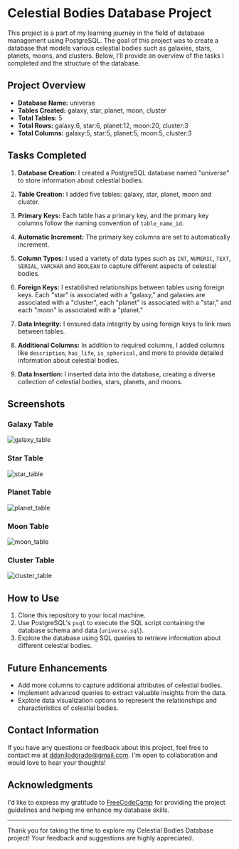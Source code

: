# Celestial Bodies Database Project

This project is a part of my learning journey in the field of database management using PostgreSQL. The goal of this project was to create a database that models various celestial bodies such as galaxies, stars, planets, moons, and clusters. Below, I'll provide an overview of the tasks I completed and the structure of the database.

## Project Overview

- **Database Name:** universe
- **Tables Created:** galaxy, star, planet, moon, cluster
- **Total Tables:** 5
- **Total Rows:** galaxy:6, star:6, planet:12, moon:20, cluster:3
- **Total Columns:** galaxy:5, star:5, planet:5, moon:5, cluster:3

## Tasks Completed

1. **Database Creation:** I created a PostgreSQL database named "universe" to store information about celestial bodies.

2. **Table Creation:** I added five tables: galaxy, star, planet, moon and cluster.

3. **Primary Keys:** Each table has a primary key, and the primary key columns follow the naming convention of `table_name_id`.

4. **Automatic Increment:** The primary key columns are set to automatically increment.

5. **Column Types:** I used a variety of data types such as `INT`, `NUMERIC`, `TEXT`, `SERIAL`, `VARCHAR` and `BOOLEAN` to capture different aspects of celestial bodies.

6. **Foreign Keys:** I established relationships between tables using foreign keys. Each "star" is associated with a "galaxy," and galaxies are associated with a "cluster", each "planet" is associated with a "star," and each "moon" is associated with a "planet."

7. **Data Integrity:** I ensured data integrity by using foreign keys to link rows between tables.

8. **Additional Columns:** In addition to required columns, I added columns like `description`, `has_life`, `is_spherical`, and more to provide detailed information about celestial bodies.

9. **Data Insertion:** I inserted data into the database, creating a diverse collection of celestial bodies, stars, planets, and moons.

## Screenshots

### Galaxy Table
![galaxy_table](https://github.com/derblitzkrieger96/celestial_body_database_freecodecamp/assets/100312715/c5c7cc23-83e7-4582-a854-d4f8303b89a2)


### Star Table
![star_table](https://github.com/derblitzkrieger96/celestial_body_database_freecodecamp/assets/100312715/53ac42d5-826d-452c-8382-e92cc3e8664a)


### Planet Table
![planet_table](https://github.com/derblitzkrieger96/celestial_body_database_freecodecamp/assets/100312715/f5219b57-d091-4b45-b737-3064f62b7290)


### Moon Table
![moon_table](https://github.com/derblitzkrieger96/celestial_body_database_freecodecamp/assets/100312715/c7531724-d264-4390-bbbb-a323c33d2e5c)


### Cluster Table
![cluster_table](https://github.com/derblitzkrieger96/celestial_body_database_freecodecamp/assets/100312715/66c07752-4950-444b-8f2b-f004ec6bea21)



## How to Use

1. Clone this repository to your local machine.
2. Use PostgreSQL's `psql` to execute the SQL script containing the database schema and data (`universe.sql`).
3. Explore the database using SQL queries to retrieve information about different celestial bodies.

## Future Enhancements

- Add more columns to capture additional attributes of celestial bodies.
- Implement advanced queries to extract valuable insights from the data.
- Explore data visualization options to represent the relationships and characteristics of celestial bodies.

## Contact Information

If you have any questions or feedback about this project, feel free to contact me at [ddanilodorado@gmail.com](mailto:ddanilodorado@gmail.com). I'm open to collaboration and would love to hear your thoughts!

## Acknowledgments

I'd like to express my gratitude to [FreeCodeCamp](https://www.freecodecamp.org/) for providing the project guidelines and helping me enhance my database skills.

---

Thank you for taking the time to explore my Celestial Bodies Database project! Your feedback and suggestions are highly appreciated.
